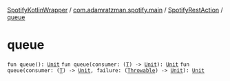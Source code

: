 [SpotifyKotlinWrapper](../../index.md) / [com.adamratzman.spotify.main](../index.md) / [SpotifyRestAction](index.md) / [queue](./queue.md)

# queue

`fun queue(): `[`Unit`](https://kotlinlang.org/api/latest/jvm/stdlib/kotlin/-unit/index.html)
`fun queue(consumer: (`[`T`](index.md#T)`) -> `[`Unit`](https://kotlinlang.org/api/latest/jvm/stdlib/kotlin/-unit/index.html)`): `[`Unit`](https://kotlinlang.org/api/latest/jvm/stdlib/kotlin/-unit/index.html)
`fun queue(consumer: (`[`T`](index.md#T)`) -> `[`Unit`](https://kotlinlang.org/api/latest/jvm/stdlib/kotlin/-unit/index.html)`, failure: (`[`Throwable`](https://kotlinlang.org/api/latest/jvm/stdlib/kotlin/-throwable/index.html)`) -> `[`Unit`](https://kotlinlang.org/api/latest/jvm/stdlib/kotlin/-unit/index.html)`): `[`Unit`](https://kotlinlang.org/api/latest/jvm/stdlib/kotlin/-unit/index.html)